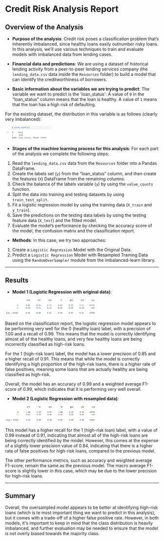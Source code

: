 # Credit Risk Analysis Report

## Overview of the Analysis

* **Purpose of the analysis**:
Credit risk poses a classification problem that’s inherently imbalanced, since healthy loans easily outnumber risky loans. In this analysis, we’ll use various techniques to train and evaluate models with imbalanced data from lending cases.

* **Financial data and predictions**: 
We are using a dataset of historical lending activity from a peer-to-peer lending services company (the `lending_data.csv` data inside the `Resources` folder) to build a model that can identify the creditworthiness of borrowers.

* **Basic information about the variables we are trying to predict**: 
The variable we want to predict is the 'loan_status': A value of `0` in the “loan_status” column means that the loan is healthy. A value of `1` means that the loan has a high risk of defaulting.

For the existing dataset, the distribution in this variable is as follows (clearly very imbalanced):

<img src="Images/value_counts.png" height=30% width=30%>

* **Stages of the machine learning process for this analysis**: 
For each part of the analysis we complete the following steps:

1. Read the `lending_data.csv` data from the `Resources` folder into a Pandas DataFrame.
2. Create the labels set (`y`)  from the “loan_status” column, and then create the features (`X`) DataFrame from the remaining columns.
3. Check the balance of the labels variable (`y`) by using the `value_counts` function.
4. Split the data into training and testing datasets by using `train_test_split`.
5. Fit a logistic regression model by using the training data (`X_train` and `y_train`).
6. Save the predictions on the testing data labels by using the testing feature data (`X_test`) and the fitted model.
7. Evaluate the model’s performance by checking the accuracy score of the model, the confusion matrix and the classification report.

* **Methods**: 
In this case, we try two approaches:

1. Create a `Logistic Regression` Model with the Original Data.
2. Predict a `Logistic Regression` Model with Resampled Training Data using the `RandomOverSampler` module from the imbalanced-learn library.

---

## Results

* **Model 1 (Logistic Regression with original data)**:

<img src="Images/model_1.png" height=60% width=60%>

Based on the classification report, the logistic regression model appears to be performing very well for the 0 (healthy loan) label, with a precision of 1.00 and a recall of 0.99. This means that the model is correctly identifying almost all of the healthy loans, and very few healthy loans are being incorrectly classified as high-risk loans.

For the 1 (high-risk loan) label, the model has a lower precision of 0.85 and a higher recall of 0.91. This means that while the model is correctly identifying a high proportion of the high-risk loans, there is a higher rate of false positives, meaning some loans that are actually healthy are being classified as high-risk.

Overall, the model has an accuracy of 0.99 and a weighted average F1-score of 0.99, which indicates that it is performing very well overall.

* **Model 2 (Logistic Regression with resampled data)**:

<img src="Images/model_2.png" height=60% width=60%>  
  
This model has a higher recall for the 1 (high-risk loan) label, with a value of 0.99 instead of 0.91, indicating that almost all of the high-risk loans are being correctly identified by the model. However, this comes at the expense of a slightly lower precision value of 0.84, indicating that there is a higher rate of false positives for high-risk loans, compared to the previous model.

The other performance metrics, such as accuracy and weighted average F1-score, remain the same as the previous model. The macro average F1-score is slightly lower in this case, which may be due to the lower precision for high-risk loans.

---

## Summary

Overall, the oversampled model appears to be better at identifying high-risk loans (which is te most important thing we want to predict in this analysis), but it comes with a trade-off of a higher false positive rate. However, in both models, it's important to keep in mind that the class distribution is heavily imbalanced, and further evaluation may be needed to ensure that the model is not overly biased towards the majority class.
